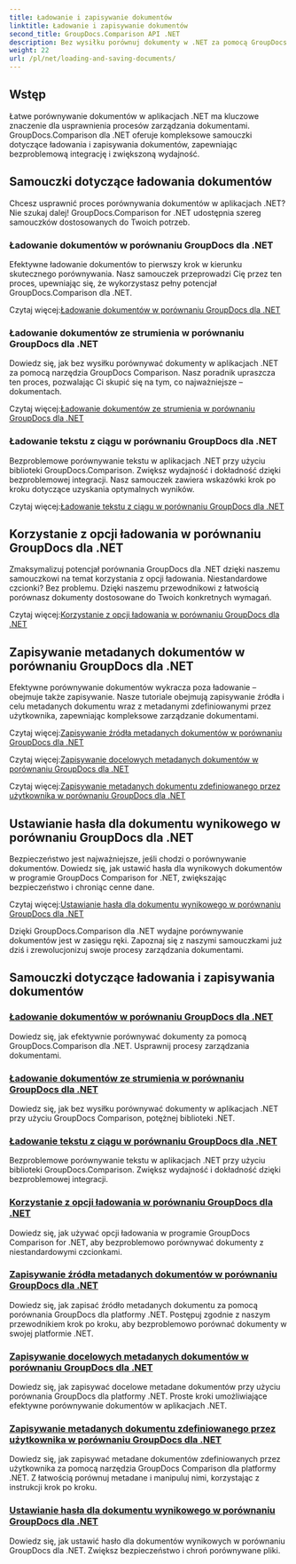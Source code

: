 ```yaml
---
title: Ładowanie i zapisywanie dokumentów
linktitle: Ładowanie i zapisywanie dokumentów
second_title: GroupDocs.Comparison API .NET
description: Bez wysiłku porównuj dokumenty w .NET za pomocą GroupDocs.Comparison dla .NET. Dowiedz się, jak ładować, zapisywać i wykorzystywać opcje ładowania w celu wydajnego zarządzania dokumentami.
weight: 22
url: /pl/net/loading-and-saving-documents/
---
```

## Wstęp

Łatwe porównywanie dokumentów w aplikacjach .NET ma kluczowe znaczenie dla usprawnienia procesów zarządzania dokumentami. GroupDocs.Comparison dla .NET oferuje kompleksowe samouczki dotyczące ładowania i zapisywania dokumentów, zapewniając bezproblemową integrację i zwiększoną wydajność.

## Samouczki dotyczące ładowania dokumentów

Chcesz usprawnić proces porównywania dokumentów w aplikacjach .NET? Nie szukaj dalej! GroupDocs.Comparison for .NET udostępnia szereg samouczków dostosowanych do Twoich potrzeb.

### Ładowanie dokumentów w porównaniu GroupDocs dla .NET

Efektywne ładowanie dokumentów to pierwszy krok w kierunku skutecznego porównywania. Nasz samouczek przeprowadzi Cię przez ten proces, upewniając się, że wykorzystasz pełny potencjał GroupDocs.Comparison dla .NET.

 Czytaj więcej:[Ładowanie dokumentów w porównaniu GroupDocs dla .NET](./loading-documents/)

### Ładowanie dokumentów ze strumienia w porównaniu GroupDocs dla .NET

Dowiedz się, jak bez wysiłku porównywać dokumenty w aplikacjach .NET za pomocą narzędzia GroupDocs Comparison. Nasz poradnik upraszcza ten proces, pozwalając Ci skupić się na tym, co najważniejsze – dokumentach.

 Czytaj więcej:[Ładowanie dokumentów ze strumienia w porównaniu GroupDocs dla .NET](./loading-documents-from-stream/)

### Ładowanie tekstu z ciągu w porównaniu GroupDocs dla .NET

Bezproblemowe porównywanie tekstu w aplikacjach .NET przy użyciu biblioteki GroupDocs.Comparison. Zwiększ wydajność i dokładność dzięki bezproblemowej integracji. Nasz samouczek zawiera wskazówki krok po kroku dotyczące uzyskania optymalnych wyników.

 Czytaj więcej:[Ładowanie tekstu z ciągu w porównaniu GroupDocs dla .NET](./loading-text-from-string/)

## Korzystanie z opcji ładowania w porównaniu GroupDocs dla .NET

Zmaksymalizuj potencjał porównania GroupDocs dla .NET dzięki naszemu samouczkowi na temat korzystania z opcji ładowania. Niestandardowe czcionki? Bez problemu. Dzięki naszemu przewodnikowi z łatwością porównasz dokumenty dostosowane do Twoich konkretnych wymagań.

 Czytaj więcej:[Korzystanie z opcji ładowania w porównaniu GroupDocs dla .NET](./using-load-options/)

## Zapisywanie metadanych dokumentów w porównaniu GroupDocs dla .NET

Efektywne porównywanie dokumentów wykracza poza ładowanie – obejmuje także zapisywanie. Nasze tutoriale obejmują zapisywanie źródła i celu metadanych dokumentu wraz z metadanymi zdefiniowanymi przez użytkownika, zapewniając kompleksowe zarządzanie dokumentami.

 Czytaj więcej:[Zapisywanie źródła metadanych dokumentów w porównaniu GroupDocs dla .NET](./saving-documents-metadata-source/)

 Czytaj więcej:[Zapisywanie docelowych metadanych dokumentów w porównaniu GroupDocs dla .NET](./saving-documents-metadata-target/)

 Czytaj więcej:[Zapisywanie metadanych dokumentu zdefiniowanego przez użytkownika w porównaniu GroupDocs dla .NET](./saving-user-defined-document-metadata/)

## Ustawianie hasła dla dokumentu wynikowego w porównaniu GroupDocs dla .NET

Bezpieczeństwo jest najważniejsze, jeśli chodzi o porównywanie dokumentów. Dowiedz się, jak ustawić hasła dla wynikowych dokumentów w programie GroupDocs Comparison for .NET, zwiększając bezpieczeństwo i chroniąc cenne dane.

 Czytaj więcej:[Ustawianie hasła dla dokumentu wynikowego w porównaniu GroupDocs dla .NET](./setting-password-for-resultant-document/)

Dzięki GroupDocs.Comparison dla .NET wydajne porównywanie dokumentów jest w zasięgu ręki. Zapoznaj się z naszymi samouczkami już dziś i zrewolucjonizuj swoje procesy zarządzania dokumentami.
## Samouczki dotyczące ładowania i zapisywania dokumentów
### [Ładowanie dokumentów w porównaniu GroupDocs dla .NET](./loading-documents/)
Dowiedz się, jak efektywnie porównywać dokumenty za pomocą GroupDocs.Comparison dla .NET. Usprawnij procesy zarządzania dokumentami.
### [Ładowanie dokumentów ze strumienia w porównaniu GroupDocs dla .NET](./loading-documents-from-stream/)
Dowiedz się, jak bez wysiłku porównywać dokumenty w aplikacjach .NET przy użyciu GroupDocs Comparison, potężnej biblioteki .NET.
### [Ładowanie tekstu z ciągu w porównaniu GroupDocs dla .NET](./loading-text-from-string/)
Bezproblemowe porównywanie tekstu w aplikacjach .NET przy użyciu biblioteki GroupDocs.Comparison. Zwiększ wydajność i dokładność dzięki bezproblemowej integracji.
### [Korzystanie z opcji ładowania w porównaniu GroupDocs dla .NET](./using-load-options/)
Dowiedz się, jak używać opcji ładowania w programie GroupDocs Comparison for .NET, aby bezproblemowo porównywać dokumenty z niestandardowymi czcionkami.
### [Zapisywanie źródła metadanych dokumentów w porównaniu GroupDocs dla .NET](./saving-documents-metadata-source/)
Dowiedz się, jak zapisać źródło metadanych dokumentu za pomocą porównania GroupDocs dla platformy .NET. Postępuj zgodnie z naszym przewodnikiem krok po kroku, aby bezproblemowo porównać dokumenty w swojej platformie .NET.
### [Zapisywanie docelowych metadanych dokumentów w porównaniu GroupDocs dla .NET](./saving-documents-metadata-target/)
Dowiedz się, jak zapisywać docelowe metadane dokumentów przy użyciu porównania GroupDocs dla platformy .NET. Proste kroki umożliwiające efektywne porównywanie dokumentów w aplikacjach .NET.
### [Zapisywanie metadanych dokumentu zdefiniowanego przez użytkownika w porównaniu GroupDocs dla .NET](./saving-user-defined-document-metadata/)
Dowiedz się, jak zapisywać metadane dokumentów zdefiniowanych przez użytkownika za pomocą narzędzia GroupDocs Comparison dla platformy .NET. Z łatwością porównuj metadane i manipuluj nimi, korzystając z instrukcji krok po kroku.
### [Ustawianie hasła dla dokumentu wynikowego w porównaniu GroupDocs dla .NET](./setting-password-for-resultant-document/)
Dowiedz się, jak ustawić hasło dla dokumentów wynikowych w porównaniu GroupDocs dla .NET. Zwiększ bezpieczeństwo i chroń porównywane pliki.